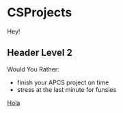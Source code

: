 # CSProjects
Hey!

## Header Level 2
Would You Rather:
- finish your APCS project on time
- stress at the last minute for funsies

[Hola](https://ririrkr.github.io/CSProjects/)
